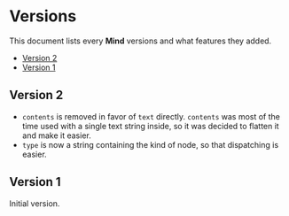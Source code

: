 # Versions

This document lists every **Mind** versions and what features they added.

- [Version 2](#version-2)
- [Version 1](#version-1)

## Version 2

- `contents` is removed in favor of `text` directly. `contents` was most of the time used with a single text string
  inside, so it was decided to flatten it and make it easier.
- `type` is now a string containing the kind of node, so that dispatching is easier.

## Version 1

Initial version.
